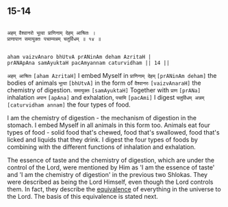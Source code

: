 ## 15-14


```shloka-sa

अहम् वैश्वानरो भूत्वा प्राणिनाम् देहम् आश्रितः ।
प्राणापान समायुक्तः पचाम्यन्नम् चतुर्विधम् ॥ १४ ॥

```
```shloka-sa-hk

aham vaizvAnaro bhUtvA prANinAm deham AzritaH |
prANApAna samAyuktaH pacAmyannam caturvidham || 14 ||

```
`अहम् आश्रितः` `[aham AzritaH]` I embed Myself in `प्राणिनाम् देहम्` `[prANinAm deham]` the bodies of animals `भूत्वा` `[bhUtvA]` in the form of `वैश्वानरः` `[vaizvAnaraH]` the chemistry of digestion. `समायुक्तः` `[samAyuktaH]` Together with `प्राण` `[prANa]` inhalation `अपान` `[apAna]` and exhalation, `पचामि` `[pacAmi]` I digest `चतुर्विधम् अन्नम्` `[caturvidham annam]` the four types of food.

I am the chemistry of digestion - the mechanism of digestion in the stomach. I embed Myself in all animals in this form too. Animals eat four types of food - solid food that's chewed, food that's swallowed, food that's licked and liquids that they drink. I digest the four types of foods by combining with the different functions of inhalation and exhalation. 

The essence of taste and the chemistry of digestion, which are under the control of the Lord, were mentioned by Him as 'I am the essence of taste' and 'I am the chemistry of digestion' in the previous two Shlokas. They were described as being the Lord Himself, even though the Lord controls them. In fact, they describe the 
[equivalence](14-20.md#equivalence_to_the_Lord)
 of everything in the universe to the Lord. The basis of this equivalence is stated next.


